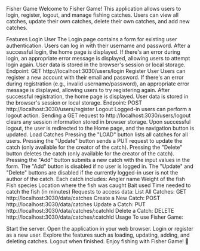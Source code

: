 Fisher Game
Welcome to Fisher Game! This application allows users to login, register, logout, and manage fishing catches. Users can view all catches, update their own catches, delete their own catches, and add new catches.

Features
Login User
The Login page contains a form for existing user authentication. Users can log in with their username and password.
After a successful login, the home page is displayed.
If there's an error during login, an appropriate error message is displayed, allowing users to attempt login again.
User data is stored in the browser's session or local storage.
Endpoint: GET http://localhost:3030/users/login
Register User
Users can register a new account with their email and password.
If there's an error during registration (e.g., invalid username/password), an appropriate error message is displayed, allowing users to try registering again.
After successful registration, the home page is displayed.
User data is stored in the browser's session or local storage.
Endpoint: POST http://localhost:3030/users/register
Logout
Logged-in users can perform a logout action.
Sending a GET request to http://localhost:3030/users/logout clears any session information stored in browser storage.
Upon successful logout, the user is redirected to the Home page, and the navigation button is updated.
Load Catches
Pressing the "LOAD" button lists all catches for all users.
Pressing the "Update" button sends a PUT request to update the catch (only available for the creator of the catch).
Pressing the "Delete" button deletes the catch (only available for the creator of the catch).
Pressing the "Add" button submits a new catch with the input values in the form.
The "Add" button is disabled if no user is logged in.
The "Update" and "Delete" buttons are disabled if the currently logged-in user is not the author of the catch.
Each catch includes:
Angler name
Weight of the fish
Fish species
Location where the fish was caught
Bait used
Time needed to catch the fish (in minutes)
Requests to access data:
List All Catches: GET http://localhost:3030/data/catches
Create a New Catch: POST http://localhost:3030/data/catches
Update a Catch: PUT http://localhost:3030/data/catches/:catchId
Delete a Catch: DELETE http://localhost:3030/data/catches/:catchId
Usage
To use Fisher Game:

Start the server.
Open the application in your web browser.
Login or register as a new user.
Explore the features such as loading, updating, adding, and deleting catches.
Logout when finished.
Enjoy fishing with Fisher Game! 🎣
